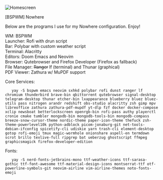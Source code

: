 ![Homescreen](https://github.com/jblais493/Nowhere/blob/master/Photos/Home.png?raw=true)

[BSPWM] Nowhere

Below are the programs I use for my Nowhere configuration. Enjoy!

WM: BSPWM <br>
Launcher: Rofi with drun script <br>
Bar: Polybar with custom weather script <br>
Terminal: Alacritty <br>
Editors: Doom Emacs and Neovim <br>
Browser: Qutebrowser and Firefox Developer (Firefox as fallback)<br>
File Manager: ~~Ranger~~ lf (terminal) and Thunar (graphical)<br>
PDF Viewer: Zathura w/ MuPDF support <br>

Core Services:
```
   yay -S bspwm emacs neovim sxhkd polybar rofi dunst ranger lf chromium thunderbird brave-bin qbittorrent qutebrowser signal-desktop telegram-desktop thunar etcher-bin lxappearance blueberry bluez bluez-utils pass nitrogen arandr redshift obs-studio alacritty zsh gimp mpv libreoffice zathura zathura-pdf-mupdf yt-dlp fzf docker docker-compose xclip newsboat betterlockscreen openrgb-bin rofi-pass authy playerctl cronie cmake tumbler mongodb-bin mongodb-tools-bin mongodb-compass breeze-snow-cursor-theme nordic-theme paper-icon-theme thefuck zsh-theme-powerlevel10k python-adblock picom-jonaburg-git net-tools-debian-ifconfig spicetify-cli udiskie yarn trash-cli element-desktop gotop rofi-emoji tmux magic-wormhole onionshare aspell-en termdown scrot brillo texlive-full ripgrep bat ueberzug ghostscript ffmpeg graphicsmagick firefox-developer-edition
```

Fonts:

```
   yay -S nerd-fonts-jetbrains-mono ttf-weather-icons ttf-sarasa-gothic ttf-font-awesome ttf-material-design-icons montserrat-ttf otf-powerline-symbols-git neovim-airline vim-airline-themes noto-fonts-emoji
```
